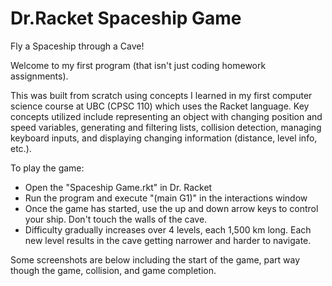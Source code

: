 # Dr.Racket Spaceship Game
Fly a Spaceship through a Cave!

Welcome to my first program (that isn't just coding homework assignments).

This was built from scratch using concepts I learned in my first computer science course at UBC (CPSC 110) which uses the Racket language. 
Key concepts utilized include representing an object with changing position and speed variables, generating and filtering lists, collision detection, managing keyboard inputs, and displaying changing information (distance, level info, etc.).

To play the game:
- Open the "Spaceship Game.rkt" in Dr. Racket
- Run the program and execute "(main G1)" in the interactions window
- Once the game has started, use the up and down arrow keys to control your ship. Don't touch the walls of the cave.
- Difficulty gradually increases over 4 levels, each 1,500 km long. Each new level results in the cave getting narrower and harder to navigate.

Some screenshots are below including the start of the game, part way though the game, collision, and game completion.
